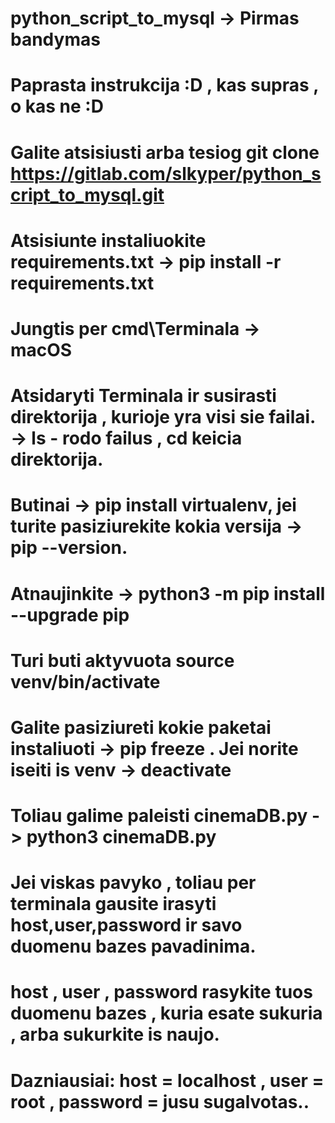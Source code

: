 # python_script_to_mysql -> Pirmas bandymas

# Paprasta instrukcija :D , kas supras , o kas ne :D
# Galite atsisiusti arba tesiog  git clone https://gitlab.com/slkyper/python_script_to_mysql.git
# Atsisiunte instaliuokite requirements.txt -> pip install -r requirements.txt

# Jungtis per cmd\Terminala -> macOS
# Atsidaryti Terminala ir susirasti direktorija , kurioje yra visi sie failai. -> ls - rodo failus , cd keicia direktorija.
# Butinai ->  pip install virtualenv, jei turite pasiziurekite kokia versija -> pip --version.
# Atnaujinkite -> python3 -m pip install --upgrade pip
# Turi buti aktyvuota source venv/bin/activate
# Galite pasiziureti kokie paketai instaliuoti  -> pip freeze . Jei norite iseiti is venv -> deactivate
# Toliau galime paleisti cinemaDB.py -> python3 cinemaDB.py

#
# Jei viskas pavyko , toliau per terminala gausite irasyti host,user,password ir savo duomenu bazes pavadinima.
# host , user , password rasykite tuos duomenu bazes , kuria esate sukuria , arba sukurkite is naujo.
# Dazniausiai: host = localhost , user = root , password = jusu sugalvotas..
